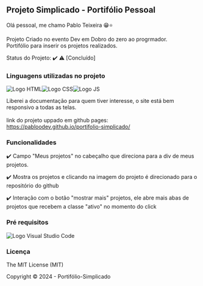 ## Projeto Simplicado - Portifólio Pessoal
Olá pessoal, me chamo Pablo Teixeira 😁⭐

<p align="justify"> Projeto Criado no evento Dev em Dobro do zero ao progrmador.<br>Portifólio para inserir os projetos realizados. </p>

Status do Projeto: ✔️ ⚠️ [Concluído]

<h3>Linguagens utilizadas no projeto</h3>

<img src='https://img.shields.io/badge/HTML5-E34F26?style=for-the-badge&logo=html5&logoColor=white' alt='Logo HTML'></img><img src='https://img.shields.io/badge/CSS3-1572B6?style=for-the-badge&logo=css3&logoColor=white' alt='Logo CSS'></img><img src='https://img.shields.io/badge/JavaScript-323330?style=for-the-badge&logo=javascript&logoColor=F7DF1E' alt='Logo JS'></img>

Liberei a documentação para quem tiver interesse, o site está bem responsivo a todas as telas.
<br><br>
link do projeto uppado em github pages: https://pabloodev.github.io/portifolio-simplicado/



<h3>Funcionalidades</h3>

✔️ Campo "Meus projetos" no cabeçalho que direciona para a div de meus projetos.

✔️ Mostra os projetos e clicando na imagem do projeto é direcionado para o repositório do github

✔️ Interação com o botão "mostrar mais" projetos, ele abre mais abas de projetos que recebem a classe "ativo" no momento do click

<h3>Pré requisitos</h3>

<img src='https://img.shields.io/badge/Visual_Studio_Code-0078D4?style=for-the-badge&logo=visual%20studio%20code&logoColor=white' alt='Logo Visual Studio Code'></img>

<h3>Licença</h3>

The MIT License (MIT)

Copyright ©️ 2024 - Portifólio-Simplicado